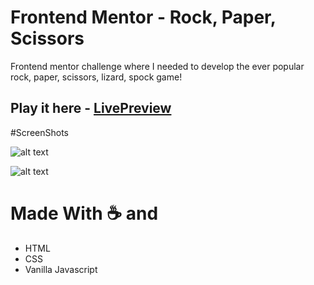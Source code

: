 # Frontend Mentor - Rock, Paper, Scissors

Frontend mentor challenge where I needed to develop the ever popular rock, paper, scissors, lizard, spock game!

## Play it here - [LivePreview](https://rock-paper-scissor-java-script.vercel.app/)

#ScreenShots

![alt text](https://imgur.com/K8wdVCI.png)

![alt text](https://imgur.com/0qUKIpS.png)

# Made With ☕ and
- HTML
- CSS
- Vanilla Javascript

